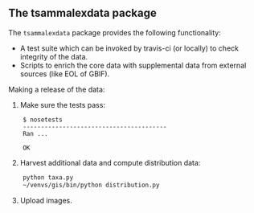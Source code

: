 The tsammalexdata package
-------------------------

The ``tsammalexdata`` package provides the following functionality:

- A test suite which can be invoked by travis-ci (or locally) to check integrity of the data.
- Scripts to enrich the core data with supplemental data from external sources (like EOL of GBIF).


Making a release of the data:

1. Make sure the tests pass:
```
    $ nosetests
    ----------------------------------------
    Ran ...

    OK
```
2. Harvest additional data and compute distribution data:
```bash
    python taxa.py
    ~/venvs/gis/bin/python distribution.py
```
3. Upload images.
